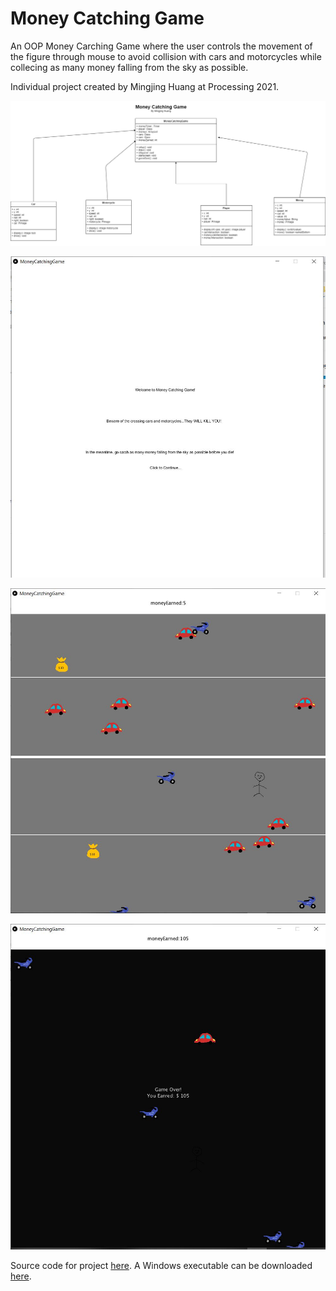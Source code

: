 # Money Catching Game

An OOP Money Carching Game where the user controls the movement of the figure through mouse to avoid collision with cars and motorcycles while collecing as many money falling from the sky as possible.

Individual project created by Mingjing Huang at Processing 2021.

![MoneyCatchingGame](https://github.com/1498185276/FinalProject/blob/main/images/Money%20Catching%20Game%20UML.png?raw=true)

![MoneyCatchingGame](https://github.com/1498185276/FinalProject/blob/main/images/StartScreen.JPG?raw=true)

![MoneyCatchingGame](https://github.com/1498185276/FinalProject/blob/main/images/Gaming.JPG?raw=true)

![MoneyCatchingGame](https://github.com/1498185276/FinalProject/blob/main/images/EndScreen.JPG?raw=true)

Source code for project [here](https://github.com/1498185276/FinalProject/tree/main/src). A Windows executable can be downloaded [here]().
